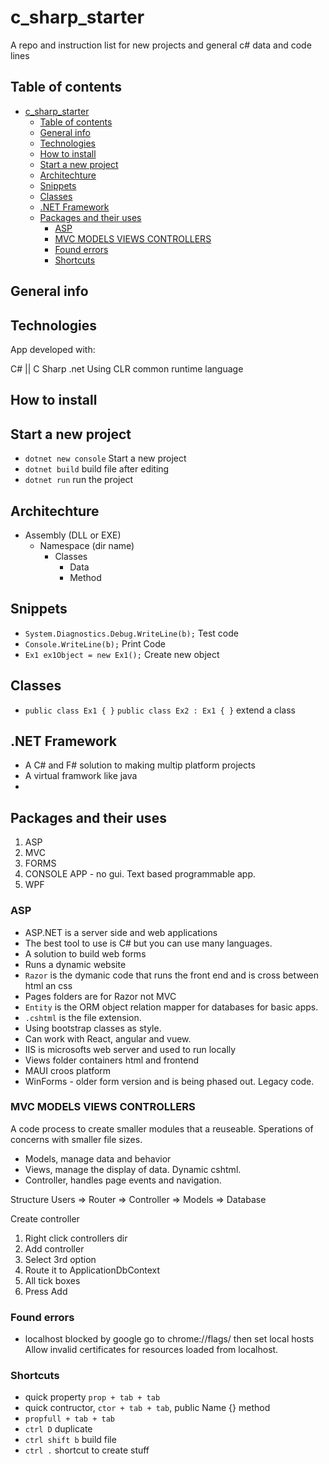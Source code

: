 # c_sharp_starter

A repo and instruction list for new projects and general c# data and code lines

## Table of contents

- [c\_sharp\_starter](#c_sharp_starter)
  - [Table of contents](#table-of-contents)
  - [General info](#general-info)
  - [Technologies](#technologies)
  - [How to install](#how-to-install)
  - [Start a new project](#start-a-new-project)
  - [Architechture](#architechture)
  - [Snippets](#snippets)
  - [Classes](#classes)
  - [.NET Framework](#net-framework)
  - [Packages and their uses](#packages-and-their-uses)
    - [ASP](#asp)
    - [MVC MODELS VIEWS CONTROLLERS](#mvc-models-views-controllers)
    - [Found errors](#found-errors)
    - [Shortcuts](#shortcuts)

## General info

## Technologies

App developed with:

C# || C Sharp
.net
Using CLR common runtime language

## How to install

## Start a new project

- `dotnet new console` Start a new project
- `dotnet build` build file after editing
- `dotnet run` run the project

## Architechture

- Assembly (DLL or EXE)
  - Namespace (dir name)
    - Classes
      - Data
      - Method

## Snippets

- `System.Diagnostics.Debug.WriteLine(b);` Test code
- `Console.WriteLine(b);` Print Code
- `Ex1 ex1Object = new Ex1();` Create new object

## Classes

- `public class Ex1 { }`
  `public class Ex2 : Ex1 { }` extend a class

## .NET Framework

- A C# and F# solution to making multip platform projects
- A virtual framwork like java
-

## Packages and their uses

1. ASP
2. MVC
3. FORMS
4. CONSOLE APP - no gui. Text based programmable app.
5. WPF

### ASP

- ASP.NET is a server side and web applications
- The best tool to use is C# but you can use many languages.
- A solution to build web forms
- Runs a dynamic website
- `Razor` is the dymanic code that runs the front end and is cross between html an css
- Pages folders are for Razor not MVC
- `Entity` is the ORM object relation mapper for databases for basic apps.
- `.cshtml` is the file extension.
- Using bootstrap classes as style.
- Can work with React, angular and vuew.
- IIS is microsofts web server and used to run locally
- Views folder containers html and frontend
- MAUI croos platform
- WinForms - older form version and is being phased out. Legacy code.

### MVC MODELS VIEWS CONTROLLERS

A code process to create smaller modules that a reuseable.
Sperations of concerns with smaller file sizes.

- Models, manage data and behavior
- Views, manage the display of data. Dynamic cshtml.
- Controller, handles page events and navigation.

Structure Users => Router => Controller => Models => Database

Create controller

1. Right click controllers dir
2. Add controller
3. Select 3rd option
4. Route it to ApplicationDbContext
5. All tick boxes
6. Press Add

### Found errors

- localhost blocked by google go to
  chrome://flags/ then set local hosts Allow invalid certificates for resources loaded from localhost.

### Shortcuts

- quick property `prop + tab + tab`
- quick contructor, `ctor + tab + tab`, public Name {} method
- `propfull + tab + tab`
- `ctrl D` duplicate
- `ctrl shift b` build file
- `ctrl .` shortcut to create stuff
